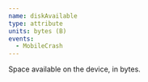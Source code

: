 ```yaml
---
name: diskAvailable
type: attribute
units: bytes (B)
events:
  - MobileCrash
---
```


Space available on the device, in bytes.